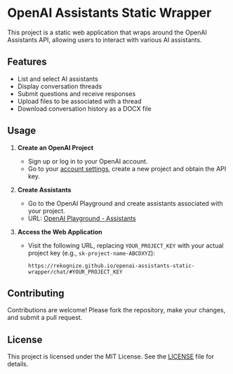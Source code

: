 # OpenAI Assistants Static Wrapper

This project is a static web application that wraps around the OpenAI Assistants API, allowing users to interact with various AI assistants.

## Features

- List and select AI assistants
- Display conversation threads
- Submit questions and receive responses
- Upload files to be associated with a thread
- Download conversation history as a DOCX file

## Usage

1. **Create an OpenAI Project**
   - Sign up or log in to your OpenAI account.
   - Go to your [account settings](https://platform.openai.com/settings/), create a new project and obtain the API key.

2. **Create Assistants**
   - Go to the OpenAI Playground and create assistants associated with your project.
   - URL: [OpenAI Playground - Assistants](https://platform.openai.com/playground/assistants)

3. **Access the Web Application**
   - Visit the following URL, replacing `YOUR_PROJECT_KEY` with your actual project key (e.g., `sk-project-name-ABCDXYZ`):
     ```
     https://rekognize.github.io/openai-assistants-static-wrapper/chat/#YOUR_PROJECT_KEY
     ```

## Contributing

Contributions are welcome! Please fork the repository, make your changes, and submit a pull request.

## License

This project is licensed under the MIT License. See the [LICENSE](LICENSE) file for details.
